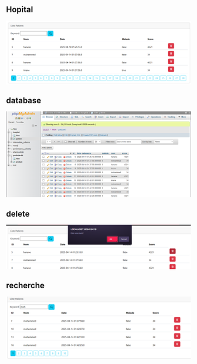 <h2>Hopital</h2>
<img src="pics/1.png">
<h2>database</h2>
<img src="pics/2.png">
<h2>delete</h2>
<img src="pics/3.png">
<h2>recherche</h2>
<img src="pics/4.png">


